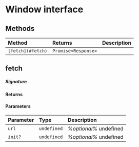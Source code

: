 # Window interface








## Methods

| Method	   |  Returns	| Description|
|:-------------|:-------|:-----------|
|`[fetch](#fetch)`      | ` Promise<Response> `|  |



## fetch



##### Signature

#### Returns

#### Parameters


| Parameter	   | Type    | Description |
|:-------------|:---------------|:------------|
| `url `    | `undefined` | _%optional%_ undefined |
| `init? `    | `undefined` | _%optional%_ undefined |

